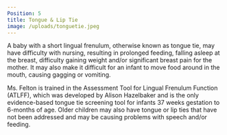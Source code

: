 ```yaml
---
Position: 5
title: Tongue & Lip Tie
image: /uploads/tonguetie.jpeg
---
```

A baby with a short lingual frenulum, otherwise known as tongue tie, may have difficulty with nursing, resulting in prolonged feeding, falling asleep at the breast, difficulty gaining weight and/or significant breast pain for the mother. It may also make it difficult for an infant to move food around in the mouth, causing gagging or vomiting.

Ms. Felton is trained in the Assessment Tool for Lingual Frenulum Function (ATLFF), which was developed by Alison Hazelbaker and is the only evidence-based tongue tie screening tool for infants 37 weeks gestation to 6-months of age. Older children may also have tongue or lip ties that have not been addressed and may be causing problems with speech and/or feeding.
